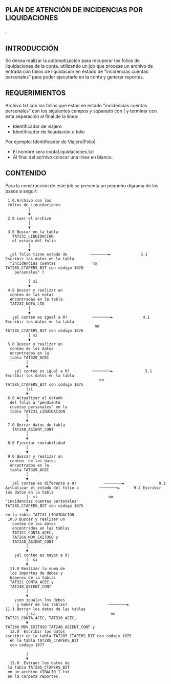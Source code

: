 ## PLAN DE ATENCIÓN DE INCIDENCIAS POR LIQUIDACIONES
###### .

## INTRODUCCIÓN

Se desea realizar la automatización para recuperar los folios de liquidaciones de la conta, utilizando un job que procese un archivo de entrada con folios de liquidacion en estado de "incidencias cuentas personales" para poder ejecutarlo en la conta y generar reportes.

## REQUERIMIENTOS

Archivo txt con  los folios que estan en estado "incidencias cuentas personales” con los siguientes campos y separado con | y terminar con esta separación al final de la linea:

* Identificador de viajero
* Identificador de liquidación o folio


Por ejemplo: Identificador de Viajero|Folio|

* El nombre sera contaLiquidaciones.txt
* Al final del acrhivo colocar una linea en blanco.

## CONTENIDO

Para la construcción de este job se presenta un pequeño digrama de los pasos a seguir:


     1.0.Archivo con los 
	 folios de Liquidaciones
              │  
              ▼
     2.0 Leer el archivo
              │
              ▼
     3.0 Buscar en la tabla 
	   TAT231_LIQUIDACION 
	   el estado del folio
              │
              ▼
      ¿el folio tiene estado de       	 ────────►             3.1 Escribir los datos en la tabla 
      "incidencias cuentas             	  no                  	  TAT285_CTAPERS_BIT con código 1078
        personales" ?
        
              │ si
              ▼
     4.0 Buscar y realizar un 
	  conteo de las notas 
	  encontradas en la tabla 
	  TAT232_NOTA_LIQ
              │
              ▼
       ¿el conteo es igual a 0?           ────────►             4.1 Escribir los datos en la tabla 
                                           no                    TAT285_CTAPERS_BIT con código 1076
              │ si                       
              ▼                                                            
     5.0 Buscar y realizar un 
	  conteo de los datos 
	  encontrados en la 
	  tabla TAT320_ACEC
             │ 
             ▼
        ¿el conteo es igual a 0?          ────────►              5.1 Escribir los datos en la tabla 
                                             no                    TAT285_CTAPERS_BIT con código 1075
             │si
             ▼
     6.0 Actualizar el estado 
	  del folio a "pendiente 
	  cuentas personales" en la 
	  tabla TAT231_LIQUIDACION
             │
             ▼
     7.0 Borrar datos de tabla 
	   TAT248_ASIENT_CONT
             │
             ▼
     8.0 Ejecutar contabilidad
             │
             ▼
     9.0 Buscar y realizar un 
	  conteo  de los datos 
	  encontrados en la 
	  tabla TAT320_ACEC
             │
             ▼
       ¿el conteo es diferente a 0?    	       ────────►    	       9.1 Actualizar el estado del folio a     	────────►      9.2 Escribir los datos en la tabla    	
             │  si                               no                       "incidencias cuentas personales"                               TAT285_CTAPERS_BIT con código 1075
             ▼                                                             en la tabla TAT231_LIQUIDACION
     10.0 Buscar y realizar un 
	   conteo de los datos 
	   encontrados en las tablas
       TAT321_CONTA_ACEC,
	   TAT266_MOV_EXITOSO y 
	   TAT248_ASIENT_CONT
             │
             ▼
        ¿el conteo es mayor a 0?
             │  si                       
             ▼ 
      11.0 Realizar la suma de 
	  los importes de debes y 
	  haberes de la tablas
	  TAT321_CONTA_ACEC y 
	  TAT248_ASIENT_CONT	
             │
             ▼
        ¿son iguales los debes 
         y haber de las tablas?                  ────────►                11.1 Borrar los datos de las tablas  	
             │ si                                 no                       TAT321_CONTA_ACEC, TAT320_ACEC,  
             ▼                                                             TAT266_MOV_EXITOSO TAT248_ASIENT_CONT y 		 
      12.0  Escribir los datos                                             escribir en la tabla TAT285_CTAPERS_BIT con código 1075
	  en la tabla TAT285_CTAPERS_BIT 
	  con código 1077
		
             │
             ▼
      13.0  Extraer los datos de 
	 la tabla TAT285_CTAPERS_BIT 
	 en un archivo VIBALIQ_I.txt
	 en la carpeta reportes.
